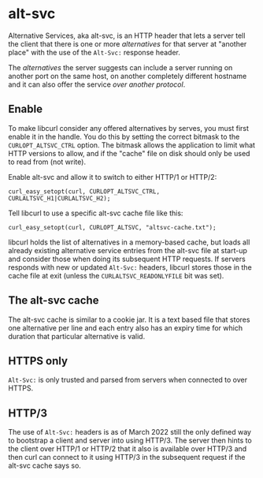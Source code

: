 # alt-svc

Alternative Services, aka alt-svc, is an HTTP header that lets a server tell
the client that there is one or more *alternatives* for that server at
"another place" with the use of the `Alt-Svc:` response header.

The *alternatives* the server suggests can include a server running on another
port on the same host, on another completely different hostname and it can
also offer the service *over another protocol*.

## Enable

To make libcurl consider any offered alternatives by serves, you must first
enable it in the handle. You do this by setting the correct bitmask to the
`CURLOPT_ALTSVC_CTRL` option. The bitmask allows the application to limit what
HTTP versions to allow, and if the "cache" file on disk should only be used to
read from (not write).

Enable alt-svc and allow it to switch to either HTTP/1 or HTTP/2:

    curl_easy_setopt(curl, CURLOPT_ALTSVC_CTRL, CURLALTSVC_H1|CURLALTSVC_H2);

Tell libcurl to use a specific alt-svc cache file like this:

    curl_easy_setopt(curl, CURLOPT_ALTSVC, "altsvc-cache.txt");

libcurl holds the list of alternatives in a memory-based cache, but loads all
already existing alternative service entries from the alt-svc file at start-up
and consider those when doing its subsequent HTTP requests. If servers
responds with new or updated `Alt-Svc:` headers, libcurl stores those in the
cache file at exit (unless the `CURLALTSVC_READONLYFILE` bit was set).

## The alt-svc cache

The alt-svc cache is similar to a cookie jar. It is a text based file that
stores one alternative per line and each entry also has an expiry time for
which duration that particular alternative is valid.

## HTTPS only

`Alt-Svc:` is only trusted and parsed from servers when connected to over
HTTPS.

## HTTP/3

The use of `Alt-Svc:` headers is as of March 2022 still the only defined way
to bootstrap a client and server into using HTTP/3. The server then hints to
the client over HTTP/1 or HTTP/2 that it also is available over HTTP/3 and
then curl can connect to it using HTTP/3 in the subsequent request if the
alt-svc cache says so.
